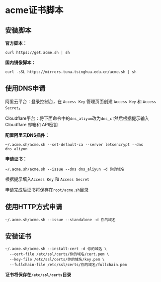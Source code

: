 # acme证书脚本


## 安装脚本
 **官方脚本：** 
```
curl https://get.acme.sh | sh
```

 **国内镜像脚本：** 
```
curl -sSL https://mirrors.tuna.tsinghua.edu.cn/acme.sh | sh
```

## 使用DNS申请

阿里云平台：登录控制台，在 `Access Key` 管理页面创建 `Access Key` 和 `Access Secret`。

Cloudflare平台：将下面命令中的`dns_aliyun`改为`dns_cf`然后根据提示输入 Cloudflare 邮箱和 API密钥

 **配置阿里云DNS插件：** 
```
~/.acme.sh/acme.sh --set-default-ca --server letsencrypt --dns dns_aliyun
```

 **申请证书：**
```
~/.acme.sh/acme.sh --issue --dns dns_aliyun -d 你的域名
```
根据提示填入`Access Key` 和 `Access Secret`

申请完成后证书将保存在`root/acme.sh`目录



## 使用HTTP方式申请
```
~/.acme.sh/acme.sh --issue --standalone -d 你的域名
```

## 安装证书
```
~/.acme.sh/acme.sh --install-cert -d 你的域名 \
  --cert-file /etc/ssl/certs/你的域名/cert.pem \
  --key-file /etc/ssl/certs/你的域名/key.pem \
  --fullchain-file /etc/ssl/certs/你的域名/fullchain.pem
```

 **证书将保存在`/etc/ssl/certs`目录** 
